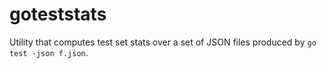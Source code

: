 # goteststats

Utility that computes test set stats over a set of JSON files produced
by `go test -json f.json`.
